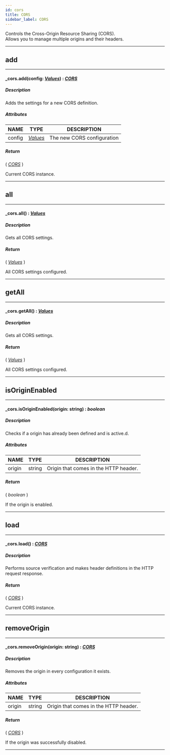 ```yaml
---
id: cors
title: CORS
sidebar_label: CORS
---
```


Controls the Cross-Origin Resource Sharing (CORS).<br>
Allows you to manage multiple origins and their headers.

---

## add

---

#### _cors.add(config: _[Values](../../objects/Values)_) : _[CORS](../../resources/CORS)_
##### Description

Adds the settings for a new CORS definition.

##### Attributes

| NAME | TYPE | DESCRIPTION |
|---|---|---|
| config | _[Values](../../objects/Values)_ | The new CORS configuration |

##### Return

( _[CORS](../../resources/CORS)_ )

Current CORS instance.

---

## all

---

#### _cors.all() : _[Values](../../objects/Values)_
##### Description

Gets all CORS settings.

##### Return

( _[Values](../../objects/Values)_ )

All CORS settings configured.

---

## getAll

---

#### _cors.getAll() : _[Values](../../objects/Values)_
##### Description

Gets all CORS settings.

##### Return

( _[Values](../../objects/Values)_ )

All CORS settings configured.

---

## isOriginEnabled

---

#### _cors.isOriginEnabled(origin: string) : _boolean_
##### Description

Checks if a origin has already been defined and is active.d.

##### Attributes

| NAME | TYPE | DESCRIPTION |
|---|---|---|
| origin | string | Origin that comes in the HTTP header. |

##### Return

( _boolean_ )

If the origin is enabled.

---

## load

---

#### _cors.load() : _[CORS](../../resources/CORS)_
##### Description

Performs source verification and makes header definitions in the HTTP request response.

##### Return

( _[CORS](../../resources/CORS)_ )

Current CORS instance.

---

## removeOrigin

---

#### _cors.removeOrigin(origin: string) : _[CORS](../../resources/CORS)_
##### Description

Removes the origin in every configuration it exists.

##### Attributes

| NAME | TYPE | DESCRIPTION |
|---|---|---|
| origin | string | Origin that comes in the HTTP header. |

##### Return

( _[CORS](../../resources/CORS)_ )

If the origin was successfully disabled.

---


